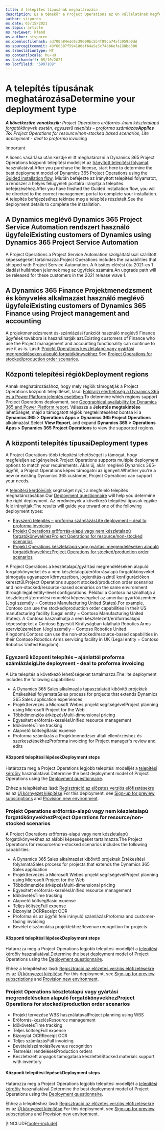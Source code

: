 ```yaml
---
title: A telepítés típusának meghatározása
description: Ez a témakör a Project Operations az Ön vállalatának megfelelő telepítéstípusának megállapításában segítő információkat tartalmaz.
author: stsporen
ms.date: 03/15/2021
ms.topic: article
ms.reviewer: kfend
ms.author: stsporen
ms.openlocfilehash: ad700a84edd6c39609bc5b4f09ca74af3059a0dd
ms.sourcegitcommit: 40f68387f594180af64a5e5c748b6efa188bd300
ms.translationtype: HT
ms.contentlocale: hu-HU
ms.lasthandoff: 05/10/2021
ms.locfileid: "5997109"
---
```

# <a name="determine-your-deployment-type"></a><span data-ttu-id="cf9e3-103">A telepítés típusának meghatározása</span><span class="sxs-lookup"><span data-stu-id="cf9e3-103">Determine your deployment type</span></span>

<span data-ttu-id="cf9e3-104">_**A következőre vonatkozik:** Project Operations erőforrás-/nem készletalapú forgatókönyvek esetén, egyszerű telepítés – proforma számlázás_</span><span class="sxs-lookup"><span data-stu-id="cf9e3-104">_**Applies To:** Project Operations for resource/non-stocked based scenarios, Lite deployment - deal to proforma invoicing_</span></span>

> [!IMPORTANT]
> <span data-ttu-id="cf9e3-105">A licenc vásárlása után kezdje el itt meghatározni a Dynamics 365 Project Operations központi telepítési modelljét az [Irányított telepítési folyamat](https://aka.ms/provisionprojectoperations) használatával.</span><span class="sxs-lookup"><span data-stu-id="cf9e3-105">After you purchase the license, start here to determine the best deployment model of Dynamics 365 Project Operations using the [Guided installation flow](https://aka.ms/provisionprojectoperations).</span></span>
> <span data-ttu-id="cf9e3-106">Miután befejezte az Irányított telepítési folyamatot, a rendszer a helyes felügyeleti portálra irányítja a telepítés befejezéséhez.</span><span class="sxs-lookup"><span data-stu-id="cf9e3-106">After you have finshed the Guided installation flow, you will be directed to the correct management portal to complete your installation.</span></span> <span data-ttu-id="cf9e3-107">A telepítés befejezéséhez tekintse meg a telepítés részleteit.</span><span class="sxs-lookup"><span data-stu-id="cf9e3-107">See the deployment details to complete the installation.</span></span>


## <a name="existing-customers-of-dynamics-using-dynamics-365-project-service-automation"></a><span data-ttu-id="cf9e3-108">A Dynamics meglévő Dynamics 365 Project Service Automation rendszert használó ügyfelei</span><span class="sxs-lookup"><span data-stu-id="cf9e3-108">Existing customers of Dynamics using Dynamics 365 Project Service Automation</span></span>
<span data-ttu-id="cf9e3-109">A Project Operations a Project Service Automation szolgáltatással szállított képességeket tartalmazza.</span><span class="sxs-lookup"><span data-stu-id="cf9e3-109">Project Operations includes the capabilities that shipped with Project Service Automation.</span></span> <span data-ttu-id="cf9e3-110">A frissítés elérési úta 2021-es 1 kiadási hullámban jelennek meg az ügyfelek számára.</span><span class="sxs-lookup"><span data-stu-id="cf9e3-110">An upgrade path will be released for these customers in the 2021 release wave 1.</span></span>

## <a name="existing-customers-of-dynamics-365-finance-using-project-management-and-accounting"></a><span data-ttu-id="cf9e3-111">A Dynamics 365 Finance Projektmenedzsment és könyvelés alkalmazást használó meglévő ügyfelei</span><span class="sxs-lookup"><span data-stu-id="cf9e3-111">Existing customers of Dynamics 365 Finance using Project management and accounting</span></span> 

<span data-ttu-id="cf9e3-112">A projektmenedzsment és-számlázási funkciót használó meglévő Finance ügyfelek továbbra is használhatják azt.</span><span class="sxs-lookup"><span data-stu-id="cf9e3-112">Existing customers of Finance who use the Project management and accounting functionality can continue to use it as is.</span></span> <span data-ttu-id="cf9e3-113">Lásd: [Projekt Operations készletalapú vagy gyártási megrendeléseken alapuló forgatókönyvekhez](#pma).</span><span class="sxs-lookup"><span data-stu-id="cf9e3-113">See [Project Operations for stocked/production order scenarios](#pma).</span></span>


## <a name="deployment-regions"></a><span data-ttu-id="cf9e3-114">Központi telepítési régiók</span><span class="sxs-lookup"><span data-stu-id="cf9e3-114">Deployment regions</span></span>
<span data-ttu-id="cf9e3-115">Annak meghatározásához, hogy mely régiók támogatják a Project Operations központi telepítlését, lásd: [Földrajzi elérhetőség a Dynamics 365 és a Power Platform jelentés esetében](https://dynamics.microsoft.com/en-us/geographic-availability/).</span><span class="sxs-lookup"><span data-stu-id="cf9e3-115">To determine which regions support Project Operations deployment, see [Geographical availability for Dynamics 365 and Power Platform report](https://dynamics.microsoft.com/en-us/geographic-availability/).</span></span> <span data-ttu-id="cf9e3-116">Válassza a **Jelentés megtekintése** lehetőséget, majd a támogatott régiók megtekintéséhez bontsa ki a **Dynamics 365 > Operations Apps > Dynamics 365 Project Operations** alkalmazást.</span><span class="sxs-lookup"><span data-stu-id="cf9e3-116">Select **View Report**, and expand **Dynamics 365 > Operations Apps > Dynamics 365 Project Operations** to view the supported regions.</span></span>

## <a name="deployment-types"></a><span data-ttu-id="cf9e3-117">A központi telepítés típusai</span><span class="sxs-lookup"><span data-stu-id="cf9e3-117">Deployment types</span></span>
<span data-ttu-id="cf9e3-118">A Project Operations több telepítési lehetőséget is támogat, hogy megfeleljen az igényeinek.</span><span class="sxs-lookup"><span data-stu-id="cf9e3-118">Project Operations supports multiple deployment options to match your requirements.</span></span> <span data-ttu-id="cf9e3-119">Akár új, akár meglévő Dynamics 365-ügyfél, a Project Operations képes támogatni az igényeit.</span><span class="sxs-lookup"><span data-stu-id="cf9e3-119">Whether you're a new or existing Dynamics 365 customer, Project Operations can support your needs.</span></span>

<span data-ttu-id="cf9e3-120">A [telepítési kérdőívünk](https://aka.ms/provisionprojectoperations) segítséget nyújt a megfelelő telepítés meghatározásában.</span><span class="sxs-lookup"><span data-stu-id="cf9e3-120">Our [Deployment questionnaire](https://aka.ms/provisionprojectoperations) will help you determine the right deployment.</span></span> <span data-ttu-id="cf9e3-121">Az eredmények a következő telepítési típusok egyike felé irányítják:</span><span class="sxs-lookup"><span data-stu-id="cf9e3-121">The results will guide you toward one of the following deployment types:</span></span>

- [<span data-ttu-id="cf9e3-122">Egyszerű telepítés – proforma számlázás</span><span class="sxs-lookup"><span data-stu-id="cf9e3-122">Lite deployment – deal to proforma invoicing</span></span>](#lite)
- [<span data-ttu-id="cf9e3-123">Projekt Operations erőforrás-alapú vagy nem készletalapú forgatókönyvekhez</span><span class="sxs-lookup"><span data-stu-id="cf9e3-123">Project Operations for resource/non-stocked scenarios</span></span>](#integrated)
- [<span data-ttu-id="cf9e3-124">Projekt Operations készletalapú vagy gyártási megrendeléseken alapuló forgatókönyvekhez</span><span class="sxs-lookup"><span data-stu-id="cf9e3-124">Project Operations for stocked/production order scenarios</span></span>](#pma)

<span data-ttu-id="cf9e3-125">A Project Operations a készletalapú/gyártási megrendeléseken alapuló forgatókönyveket és a nem készletalapú/erőforrásalapú forgatókönyveket támogatja ugyanazon környezetben, jogientitás-szintű konfigurációkon keresztül.</span><span class="sxs-lookup"><span data-stu-id="cf9e3-125">Project Operations support stocked/production order scenarios and non-stocked/resource-based scenarios on the same environment through legal entity-level configurations.</span></span> <span data-ttu-id="cf9e3-126">Például a Contoso használhatja a készletezett/termelési rendelési képességeket az amerikai gyártóüzemben (Jogi személy = Contoso Manufacturing United States).</span><span class="sxs-lookup"><span data-stu-id="cf9e3-126">For example, Contoso can use the stocked/production order capabilities in their US manufacturing facility (Legal entity = Contoso Manufacturing United States).</span></span> <span data-ttu-id="cf9e3-127">A Contoso használhatja a nem készletezett/erőforrásalapú képességeket a Contoso Egyesült Királyságban található Robotics Arms szervizüzemében (Jogi személy = Contoso Robotics United Kingdom).</span><span class="sxs-lookup"><span data-stu-id="cf9e3-127">Contoso can use the non-stocked/resource-based capabilities in their Contoso Robotics Arms servicing facility in UK (Legal entity = Contoso Robotics United Kingdom).</span></span>

### <a name="lite-deployment---deal-to-proforma-invoicing"></a><a  name="lite"></a><span data-ttu-id="cf9e3-128">Egyszerű központi telepítés – ajánlattól proforma számlázásig</span><span class="sxs-lookup"><span data-stu-id="cf9e3-128">Lite deployment - deal to proforma invoicing</span></span>

<span data-ttu-id="cf9e3-129">A Lite telepítés a következő lehetőségeket tartalmazza:</span><span class="sxs-lookup"><span data-stu-id="cf9e3-129">The lite deployment includes the following capabilities:</span></span>

- <span data-ttu-id="cf9e3-130">A Dynamics 365 Sales alkalmazás tapasztalatait kibővítő projektek Értékesítési folyamata</span><span class="sxs-lookup"><span data-stu-id="cf9e3-130">Sales process for projects that extends Dynamics 365 Sales application experiences</span></span>
- <span data-ttu-id="cf9e3-131">Projekttervezés a Microsoft Webes projekt segítségével</span><span class="sxs-lookup"><span data-stu-id="cf9e3-131">Project planning using Microsoft Project for the Web</span></span>
- <span data-ttu-id="cf9e3-132">Többdimenziós árképzés</span><span class="sxs-lookup"><span data-stu-id="cf9e3-132">Multi-dimensional pricing</span></span>
- <span data-ttu-id="cf9e3-133">Egyesített erőforrás-kezelés</span><span class="sxs-lookup"><span data-stu-id="cf9e3-133">Unified resource management</span></span>
- <span data-ttu-id="cf9e3-134">Időkövetés</span><span class="sxs-lookup"><span data-stu-id="cf9e3-134">Time tracking</span></span>
- <span data-ttu-id="cf9e3-135">Alapvető költség</span><span class="sxs-lookup"><span data-stu-id="cf9e3-135">Basic expense</span></span>
- <span data-ttu-id="cf9e3-136">Proforma számlázás a Projektmenedzser általi ellenőrzéshez és szerkesztésekhez</span><span class="sxs-lookup"><span data-stu-id="cf9e3-136">Proforma invoicing for Project manager's review and edits</span></span> 

#### <a name="deployment-steps"></a><span data-ttu-id="cf9e3-137">Központi telepítési lépések</span><span class="sxs-lookup"><span data-stu-id="cf9e3-137">Deployment steps</span></span>
<span data-ttu-id="cf9e3-138">Határozza meg a Project Operations legjobb telepítési modelljét a [telepítési kérdőív](https://aka.ms/provisionprojectoperations) használatával.</span><span class="sxs-lookup"><span data-stu-id="cf9e3-138">Determine the best deployment model of Project Operations using the [Deployment questionnaire](https://aka.ms/provisionprojectoperations).</span></span>

<span data-ttu-id="cf9e3-139">Ehhez a telepítéshez lásd: [Regisztráció az előzetes verziós előfizetésekre](lite-preview-subscription-sign-up.md) és az [Új környezet kiépítése](lite-deployment.md).</span><span class="sxs-lookup"><span data-stu-id="cf9e3-139">For this deployment, see [Sign-up for preview subscriptions](lite-preview-subscription-sign-up.md) and [Provision new environment](lite-deployment.md).</span></span> 


### <a name="project-operations-for-resourcenon-stocked-scenarios"></a><a name="integrated"></a><span data-ttu-id="cf9e3-140">Projekt Operations erőforrás-alapú vagy nem készletalapú forgatókönyvekhez</span><span class="sxs-lookup"><span data-stu-id="cf9e3-140">Project Operations for resource/non-stocked scenarios</span></span>
<span data-ttu-id="cf9e3-141">A Project Operations erőforrás-alapú vagy nem készletalapú forgatókönyvekhez az alábbi képességeket tartalmazza:</span><span class="sxs-lookup"><span data-stu-id="cf9e3-141">The Project Operations for resource/non-stocked scenarios includes the following capabilities:</span></span>
 
- <span data-ttu-id="cf9e3-142">A Dynamics 365 Sales alkalmazást kibővítő projektek Értékesítési folyamata</span><span class="sxs-lookup"><span data-stu-id="cf9e3-142">Sales process for projects that extends the Dynamics 365 Sales application</span></span>
- <span data-ttu-id="cf9e3-143">Projekttervezés a Microsoft Webes projekt segítségével</span><span class="sxs-lookup"><span data-stu-id="cf9e3-143">Project planning using Microsoft Project for the Web</span></span>
- <span data-ttu-id="cf9e3-144">Többdimenziós árképzés</span><span class="sxs-lookup"><span data-stu-id="cf9e3-144">Multi-dimensional pricing</span></span>
- <span data-ttu-id="cf9e3-145">Egyesített erőforrás-kezelés</span><span class="sxs-lookup"><span data-stu-id="cf9e3-145">Unified resource management</span></span>
- <span data-ttu-id="cf9e3-146">Időkövetés</span><span class="sxs-lookup"><span data-stu-id="cf9e3-146">Time tracking</span></span>
- <span data-ttu-id="cf9e3-147">Alapvető költség</span><span class="sxs-lookup"><span data-stu-id="cf9e3-147">Basic expense</span></span>
- <span data-ttu-id="cf9e3-148">Teljes költség</span><span class="sxs-lookup"><span data-stu-id="cf9e3-148">Full expense</span></span>
- <span data-ttu-id="cf9e3-149">Bizonylat OCR</span><span class="sxs-lookup"><span data-stu-id="cf9e3-149">Receipt OCR</span></span>
- <span data-ttu-id="cf9e3-150">Proforma és az ügyfél felé irányuló számlázás</span><span class="sxs-lookup"><span data-stu-id="cf9e3-150">Proforma and customer-facing invoicing</span></span> 
- <span data-ttu-id="cf9e3-151">Bevétel elszámolása projektekhez</span><span class="sxs-lookup"><span data-stu-id="cf9e3-151">Revenue recognition for projects</span></span>

#### <a name="deployment-steps"></a><span data-ttu-id="cf9e3-152">Központi telepítési lépések</span><span class="sxs-lookup"><span data-stu-id="cf9e3-152">Deployment steps</span></span>
<span data-ttu-id="cf9e3-153">Határozza meg a Project Operations legjobb telepítési modelljét a [telepítési kérdőív](https://aka.ms/provisionprojectoperations) használatával.</span><span class="sxs-lookup"><span data-stu-id="cf9e3-153">Determine the best deployment model of Project Operations using the [Deployment questionnaire](https://aka.ms/provisionprojectoperations).</span></span>

<span data-ttu-id="cf9e3-154">Ehhez a telepítéshez lásd: [Regisztráció az előzetes verziós előfizetésekre](resource-sign-up-preview-subscription.md) és az [Új környezet kiépítése](resource-provision-new-environment.md).</span><span class="sxs-lookup"><span data-stu-id="cf9e3-154">For this deployment, see [Sign-up for preview subscriptions](resource-sign-up-preview-subscription.md) and [Provision new environment](resource-provision-new-environment.md).</span></span> 


### <a name="project-operations-for-stockedproduction-order-scenarios"></a><a name="pma"></a><span data-ttu-id="cf9e3-155">Projekt Operations készletalapú vagy gyártási megrendeléseken alapuló forgatókönyvekhez</span><span class="sxs-lookup"><span data-stu-id="cf9e3-155">Project Operations for stocked/production order scenarios</span></span>

- <span data-ttu-id="cf9e3-156">Projekt tervezése WBS használatával</span><span class="sxs-lookup"><span data-stu-id="cf9e3-156">Project planning using WBS</span></span>
- <span data-ttu-id="cf9e3-157">Erőforrás-kezelés</span><span class="sxs-lookup"><span data-stu-id="cf9e3-157">Resource management</span></span>
- <span data-ttu-id="cf9e3-158">Időkövetés</span><span class="sxs-lookup"><span data-stu-id="cf9e3-158">Time tracking</span></span>
- <span data-ttu-id="cf9e3-159">Teljes költség</span><span class="sxs-lookup"><span data-stu-id="cf9e3-159">Full expense</span></span>
- <span data-ttu-id="cf9e3-160">Bizonylat OCR</span><span class="sxs-lookup"><span data-stu-id="cf9e3-160">Receipt OCR</span></span>
- <span data-ttu-id="cf9e3-161">Teljes számlázás</span><span class="sxs-lookup"><span data-stu-id="cf9e3-161">Full invoicing</span></span>
- <span data-ttu-id="cf9e3-162">Bevételelszámolás</span><span class="sxs-lookup"><span data-stu-id="cf9e3-162">Revenue recognition</span></span>
- <span data-ttu-id="cf9e3-163">Termelési rendelések</span><span class="sxs-lookup"><span data-stu-id="cf9e3-163">Production orders</span></span>
- <span data-ttu-id="cf9e3-164">Készletezett anyagok támogatása készlettel</span><span class="sxs-lookup"><span data-stu-id="cf9e3-164">Stocked materials support with inventory</span></span>

#### <a name="deployment-steps"></a><span data-ttu-id="cf9e3-165">Központi telepítési lépések</span><span class="sxs-lookup"><span data-stu-id="cf9e3-165">Deployment steps</span></span>
<span data-ttu-id="cf9e3-166">Határozza meg a Project Operations legjobb telepítési modelljét a [telepítési kérdőív](https://aka.ms/provisionprojectoperations) használatával.</span><span class="sxs-lookup"><span data-stu-id="cf9e3-166">Determine the best deployment model of Project Operations using the [Deployment questionnaire](https://aka.ms/provisionprojectoperations).</span></span>

<span data-ttu-id="cf9e3-167">Ehhez a telepítéshez lásd: [Regisztráció az előzetes verziós előfizetésekre](/dynamics365/fin-ops-core/dev-itpro/dev-tools/sign-up-preview-subscription?toc=%2fdynamics365%2ffinance%2ftoc.json) és az [Új környezet kiépítése](/dynamics365/fin-ops-core/dev-itpro/deployment/deploy-demo-environment?toc=%2fdynamics365%2ffinance%2ftoc.json).</span><span class="sxs-lookup"><span data-stu-id="cf9e3-167">For this deployment, see [Sign-up for preview subscriptions](/dynamics365/fin-ops-core/dev-itpro/dev-tools/sign-up-preview-subscription?toc=%2fdynamics365%2ffinance%2ftoc.json) and [Provision new environment](/dynamics365/fin-ops-core/dev-itpro/deployment/deploy-demo-environment?toc=%2fdynamics365%2ffinance%2ftoc.json).</span></span> 



[!INCLUDE[footer-include](../includes/footer-banner.md)]